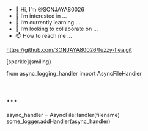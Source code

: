 - 👋 Hi, I’m @SONJAYA80026
- 👀 I’m interested in ...
- 🌱 I’m currently learning ...
- 💞️ I’m looking to collaborate on ...
- 📫 How to reach me ...

https://github.com/SONJAYA80026/fuzzy-fiea.git
<!---
SONJAYA80026/SONJAYA80026 is a ✨ special ✨ repository because its `README.md` (this file) appears on your GitHub profile.
You can click the Preview link to take a look at your changes.
--->[sparkle]{smiling}
from async_logging_handler import AsyncFileHandler

# ...

async_handler = AsyncFileHandler(filename)
some_logger.addHandler(async_handler)
